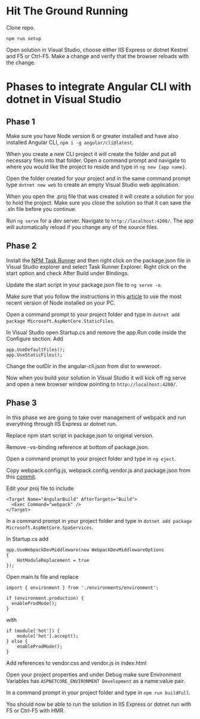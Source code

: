 ﻿# Hit The Ground Running

Clone repo.

`npm run setup`

Open solution in Visual Studio, choose either IIS Express or dotnet Kestrel and F5 or Ctrl-F5. Make a change and verify that the browser reloads with the change.  


# Phases to integrate Angular CLI with dotnet in Visual Studio

## Phase 1

Make sure you have Node version 6 or greater installed and have also installed Angular CLI, `npm i -g angular/cli@latest`.

When you create a new CLI project it will create the folder and put all necessary files into that folder. Open a command prompt and navigate to where you would like the project to reside and type in `ng new {app name}`.

Open the folder created for your project and in the same command prompt type `dotnet new web` to create an empty Visual Studio web application.

When you open the .proj file that was created it will create a solution for you to hold the project. Make sure you close the solution so that it can save the .sln file before you continue.

Run `ng serve` for a dev server. Navigate to `http://localhost:4200/`. The app will automatically reload if you change any of the source files.

## Phase 2

Install the [NPM Task Runner](https://marketplace.visualstudio.com/items?itemName=MadsKristensen.NPMTaskRunner) and then right click on the package.json file in Visual Studio explorer and select Task Runner Explorer. Right click on the start option and check After Build under Bindings.

Update the start script in your package.json file to `ng serve -o`.

Make sure that you follow the instructions in this [article](https://blogs.msdn.microsoft.com/webdev/2015/03/19/customize-external-web-tools-in-visual-studio-2015/) to use the most recent version of Node installed on your PC.

Open a command prompt to your project folder and type in `dotnet add package Microsoft.AspNetCore.StaticFiles`.

In Visual Studio open Startup.cs and remove the app.Run code inside the Configure section. Add 
```
app.UseDefaultFiles();
app.UseStaticFiles();
```

Change the outDir in the angular-cli.json from dist to wwwroot.

Now when you build your solution in Visual Studio it will kick off ng serve and open a new browser window pointing to `http://localhost:4200/`.

## Phase 3

In this phase we are going to take over management of webpack and run everything through IIS Express or dotnet run.

Replace npm start script in package.json to original version.

Remove -vs-binding reference at bottom of package.json.

Open a command prompt to your project folder and type in `ng eject`.

Copy webpack.config.js, webpack.config.vendor.js and package.json from this [commit](https://github.com/calebcwells/angular-cli-visualstudio/tree/37a8a0ad31a63d01a399c574f8673c58d8c523f3).

Edit your proj file to include 
```
<Target Name="AngularBuild" AfterTargets="Build">
  <Exec Command="webpack" /> 
</Target>
```

In a command prompt in your project folder and type in `dotnet add package Microsoft.AspNetCore.SpaServices`.

In Startup.cs add
```
app.UseWebpackDevMiddleware(new WebpackDevMiddlewareOptions
{
	HotModuleReplacement = true
});
```

Open main.ts file and replace
```
import { environment } from './environments/environment';

if (environment.production) {
  enableProdMode();
}
```
with
```
if (module['hot']) {
    module['hot'].accept();
} else {
    enableProdMode();
}
```

Add references to vendor.css and vendor.js in index.html

Open your project properties and under Debug make sure Environment Variables has `ASPNETCORE_ENVIRONMENT Development` as a name:value pair.

In a command prompt in your project folder and type in `npm run buildFull`.

You should now be able to run the solution in IIS Express or dotnet run with F5 or Ctrl-F5 with HMR.
